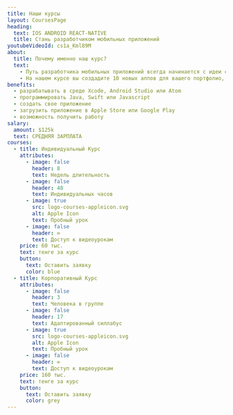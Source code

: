 ```yaml
---
title: Наши курсы
layout: CoursesPage
heading:
  text: IOS ANDROID REACT-NATIVE
  title: Стань разработчиком мобильных приложений
youtubeVideoId: cs1a_Kml89M
about:
  title: Почему именно наш курс?
  text:
    - Путь разработчика мобильных приложений всегда начинается с идеи создать свое уникальное приложение. Мы не можем знать, какая именно у вас затея, но зато, мы можем дать все необходимые инструменты для воплощения вашей мечты в реальность.
    - На нашем курсе вы создадите 10 новых аппов для вашего портфолио, изучите основы программирования на Swift, Java или React-native, узнаете как хранить код на Github, научитесь загружать приложения в Apple Store и Google Play, а также запустите свой сервер для хранения данных в облаке. Наши преподаватели за ручку проведут вас от идеи приложения до его запуска на рынке мобильных приложений. Курс рассчитан на пользователей без опыта программирования, и для тех, кто уже знает основы программирования. Для тех, кто уже знаком с разработкой мобильных приложений на iOS и Android, у нас есть усложненный курс по кросс-платформенной разработке React-Native.
benefits:
  - разрабатывать в среде Xcode, Android Studio или Atom
  - программировать Java, Swift или Javascript
  - создать свое приложение
  - загрузить приложение в Apple Store или Google Play
  - возможность получить работу
salary:
  amount: $125k
  text: СРЕДНЯЯ ЗАРПЛАТА
courses:
  - title: Индивидуальный Курс
    attributes:
      - image: false
        header: 8
        text: Недель длительность
      - image: false
        header: 48
        text: Индивидуальных часов
      - image: true
        src: logo-courses-appleicon.svg
        alt: Apple Icon
        text: Пробный урок
      - image: false
        header: ∞
        text: Доступ к видеоурокам
    price: 60 тыс.
    text: тенге за курс
    button:
      text: Оставить заявку
      color: blue
  - title: Корпоративный Курс
    attributes:
      - image: false
        header: 3
        text: Человека в группе
      - image: false
        header: 17
        text: Адаптированный силлабус
      - image: true
        src: logo-courses-appleicon.svg
        alt: Apple Icon
        text: Пробный урок
      - image: false
        header: ∞
        text: Доступ к видеоурокам
    price: 160 тыс.
    text: тенге за курс
    button:
      text: Оставить заявку
      color: grey
---
```

